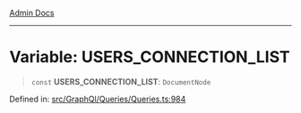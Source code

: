 [Admin Docs](/)

***

# Variable: USERS\_CONNECTION\_LIST

> `const` **USERS\_CONNECTION\_LIST**: `DocumentNode`

Defined in: [src/GraphQl/Queries/Queries.ts:984](https://github.com/PalisadoesFoundation/talawa-admin/blob/main/src/GraphQl/Queries/Queries.ts#L984)

